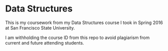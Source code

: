 # Data Structures

This is my coursework from my Data Structures course I took in Spring 2016 at San Francisco State University.

I am withholding the course ID from this repo to avoid plagiarism from current and future attending students.
